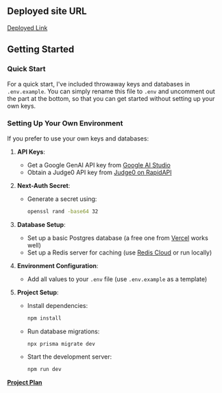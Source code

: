 ## Deployed site URL

[Deployed Link](https://clueless-nu.vercel.app/)

## Getting Started

### Quick Start

For a quick start, I've included throwaway keys and databases in `.env.example`. You can simply rename this file to `.env` and uncomment out the part at the bottom, so that you can get started without setting up your own keys.

### Setting Up Your Own Environment

If you prefer to use your own keys and databases:

1. **API Keys**:

   - Get a Google GenAI API key from [Google AI Studio](https://aistudio.google.com/u/1/apikey/)
   - Obtain a Judge0 API key from [Judge0 on RapidAPI](https://rapidapi.com/judge0-official/api/judge0-ce/)

2. **Next-Auth Secret**:

   - Generate a secret using:
     ```bash
     openssl rand -base64 32
     ```

3. **Database Setup**:

   - Set up a basic Postgres database (a free one from [Vercel](https://vercel.com/) works well)
   - Set up a Redis server for caching (use [Redis Cloud](https://redis.com/redis-enterprise-cloud/overview/) or run locally)

4. **Environment Configuration**:

   - Add all values to your `.env` file (use `.env.example` as a template)

5. **Project Setup**:
   - Install dependencies:
     ```bash
     npm install
     ```
   - Run database migrations:
     ```bash
     npx prisma migrate dev
     ```
   - Start the development server:
     ```bash
     npm run dev
     ```

**[Project Plan](https://docs.google.com/document/d/1B2Hm8enXvcohJGuzSjPWdjvDlfEop8BRz_GVGimsBlg/edit?usp=sharing)**
